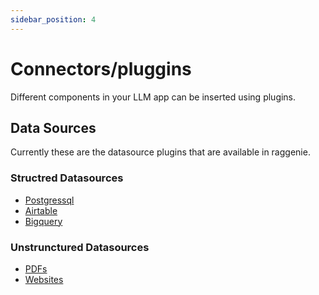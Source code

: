 ```yaml
---
sidebar_position: 4
---
```


# Connectors/pluggins
Different components in your LLM app can be inserted using plugins.

## Data Sources
Currently these are the datasource plugins that are available in raggenie.

### Structred Datasources
* [Postgressql](./Postgressql)
* [Airtable](./Airtable)
* [Bigquery](./Bigquery)

### Unstrunctured Datasources
* [PDFs](./PDFs)
* [Websites](./Websites)